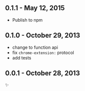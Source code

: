 
0.1.1 - May 12, 2015
--------------------
* Publish to npm

0.1.0 - October 29, 2013
------------------------
* change to function api
* fix `chrome-extension:` protocol
* add tests

0.0.1 - October 28, 2013
------------------------
:sparkles:
